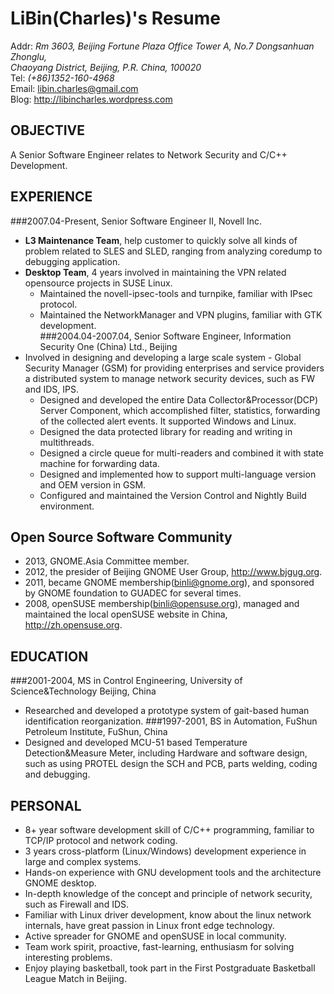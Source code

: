 LiBin(Charles)'s Resume
==============
Addr: *Rm 3603, Beijing Fortune Plaza Office Tower A, No.7 Dongsanhuan Zhonglu,*   
*Chaoyang District, Beijing, P.R. China, 100020*  
Tel: *(+86)1352-160-4968*  
Email: <libin.charles@gmail.com>   
Blog: <http://libincharles.wordpress.com>   

OBJECTIVE
--------
A Senior Software Engineer relates to Network Security and C/C++ Development.  

EXPERIENCE
--------
###2007.04-Present, Senior Software Engineer II, Novell Inc.
* **L3 Maintenance Team**, help customer to quickly solve all kinds of problem related to SLES and SLED, ranging from analyzing coredump to debugging application.   
* **Desktop Team**, 4 years involved in maintaining the VPN related opensource projects in SUSE Linux.   
    * Maintained the novell-ipsec-tools and turnpike, familiar with IPsec protocol.   
    * Maintained the NetworkManager and VPN plugins, familiar with GTK development.   
###2004.04-2007.04, Senior Software Engineer, Information Security One (China) Ltd., Beijing
* Involved in designing and developing a large scale system - Global Security Manager (GSM) for providing enterprises and service providers a distributed system to manage network security devices, such as FW and IDS, IPS.   
    * Designed and developed the entire Data Collector&Processor(DCP) Server Component, which accomplished filter, statistics, forwarding of the collected alert events. It supported Windows and Linux.   
    * Designed the data protected library for reading and writing in multithreads.   
    * Designed a circle queue for multi-readers and combined it with state machine for forwarding data.   
    * Designed and implemented how to support multi-language version and OEM version in GSM.   
    * Configured and maintained the Version Control and Nightly Build environment.   

Open Source Software Community
--------
* 2013, GNOME.Asia Committee member.  
* 2012, the presider of Beijing GNOME User Group, <http://www.bjgug.org>.  
* 2011, became GNOME membership(<binli@gnome.org>), and sponsored by GNOME foundation to GUADEC for several times.  
* 2008, openSUSE membership(<binli@opensuse.org>), managed and maintained the local openSUSE website in China, <http://zh.opensuse.org>.  

EDUCATION
--------
###2001-2004, MS in Control Engineering, University of Science&Technology Beijing, China
* Researched and developed a prototype system of gait-based human identification reorganization.
###1997-2001, BS in Automation, FuShun Petroleum Institute, FuShun, China
* Designed and developed MCU-51 based Temperature Detection&Measure Meter, including Hardware and software design, such as using PROTEL design the SCH and PCB, parts welding, coding and debugging.

PERSONAL
--------
* 8+ year software development skill of C/C++ programming, familiar to TCP/IP protocol and network coding.  
* 3 years cross-platform (Linux/Windows) development experience in large and complex systems.  
* Hands-on experience with GNU development tools and the architecture GNOME desktop.  
* In-depth knowledge of the concept and principle of network security, such as Firewall and IDS.  
* Familiar with Linux driver development, know about the linux network internals, have great passion in Linux front edge technology.  
* Active spreader for GNOME and openSUSE in local community.  
* Team work spirit, proactive, fast-learning, enthusiasm for solving interesting problems.  
* Enjoy playing basketball, took part in the First Postgraduate Basketball League Match in Beijing.  
